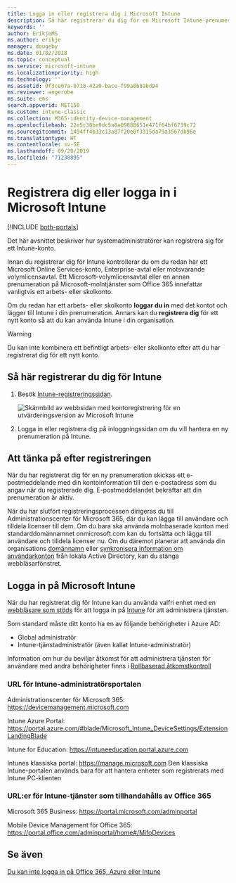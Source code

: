 ```yaml
---
title: Logga in eller registrera dig i Microsoft Intune
description: Så här registrerar du dig för en Microsoft Intune-prenumeration, eller loggar in för att starta din prenumeration.
keywords: ''
author: ErikjeMS
ms.author: erikje
manager: dougeby
ms.date: 01/02/2018
ms.topic: conceptual
ms.service: microsoft-intune
ms.localizationpriority: high
ms.technology: ''
ms.assetid: 0f3ce07a-b718-42a9-bace-f99a8b8abd94
ms.reviewer: angerobe
ms.suite: ems
search.appverid: MET150
ms.custom: intune-classic
ms.collection: M365-identity-device-management
ms.openlocfilehash: 22e5c38be9dc5a8a09888651e471f64bf6739c72
ms.sourcegitcommit: 1494ff4b33c13a87f20e0f3315da79a3567db96e
ms.translationtype: HT
ms.contentlocale: sv-SE
ms.lasthandoff: 09/20/2019
ms.locfileid: "71238895"
---
```

# <a name="sign-up-or-sign-in-to-microsoft-intune"></a>Registrera dig eller logga in i Microsoft Intune

[!INCLUDE [both-portals](./includes/note-for-both-portals.md)]

Det här avsnittet beskriver hur systemadministratörer kan registrera sig för ett Intune-konto.

Innan du registrerar dig för Intune kontrollerar du om du redan har ett Microsoft Online Services-konto, Enterprise-avtal eller motsvarande volymlicensavtal. Ett Microsoft-volymlicensavtal eller en annan prenumeration på Microsoft-molntjänster som Office 365 innefattar vanligtvis ett arbets- eller skolkonto.

Om du redan har ett arbets- eller skolkonto **loggar du in** med det kontot och lägger till Intune i din prenumeration. Annars kan du **registrera dig** för ett nytt konto så att du kan använda Intune i din organisation.

>[!WARNING]
>Du kan inte kombinera ett befintligt arbets- eller skolkonto efter att du har registrerat dig för ett nytt konto.

## <a name="how-to-sign-up-for-intune"></a>Så här registrerar du dig för Intune

1. Besök [Intune-registreringssidan](https://admin.microsoft.com/Signup/Signup.aspx?OfferId=40BE278A-DFD1-470a-9EF7-9F2596EA7FF9&dl=INTUNE_A&ali=1#0%20).

   ![Skärmbild av webbsidan med kontoregistrering för en utvärderingsversion av Microsoft Intune](./media/account-sign-up-site.png)

2. Logga in eller registrera dig på inloggningssidan om du vill hantera en ny prenumeration på Intune.

## <a name="post-sign-up-considerations"></a>Att tänka på efter registreringen
När du har registrerat dig för en ny prenumeration skickas ett e-postmeddelande med din kontoinformation till den e-postadress som du angav när du registrerade dig. E-postmeddelandet bekräftar att din prenumeration är aktiv.

När du har slutfört registreringsprocessen dirigeras du till Administrationscenter för Microsoft 365, där du kan lägga till användare och tilldela licenser till dem. Om du bara ska använda molnbaserade konton med standarddomännamnet onmicrosoft.com kan du fortsätta och lägga till användare och tilldela licenser nu. Om du däremot planerar att använda din organisations [domännamn](custom-domain-name-configure.md) eller [synkronisera information om användarkonton](users-add.md#sync-active-directory-and-add-users-to-intune) från lokala Active Directory, kan du stänga webbläsarfönstret.

## <a name="sign-in-to-microsoft-intune"></a>Logga in på Microsoft Intune
När du har registrerat dig för Intune kan du använda valfri enhet med en [webbläsare som stöds](supported-devices-browsers.md#intune-supported-web-browsers) för att logga in på [Intune](https://go.microsoft.com/fwlink/?linkid=2090973) för att administrera tjänsten.

Som standard måste ditt konto ha en av följande behörigheter i Azure AD:
- Global administratör
- Intune-tjänstadministratör (även kallat Intune-administratör)

Information om hur du beviljar åtkomst för att administrera tjänsten för användare med andra behörigheter finns i [Rollbaserad åtkomstkontroll](role-based-access-control.md)

### <a name="intune-admin-portal-url"></a>URL för Intune-administratörsportalen

Administrationscenter för Microsoft 365: https://devicemanagement.microsoft.com

Intune Azure Portal: https://portal.azure.com/#blade/Microsoft_Intune_DeviceSettings/ExtensionLandingBlade

Intune for Education: https://intuneeducation.portal.azure.com

Intunes klassiska portal: https://manage.microsoft.com Den klassiska Intune-portalen används bara för att hantera enheter som registrerats med Intune PC-klienten

### <a name="urls-for-intune-services-provided-by-office-365"></a>URL:er för Intune-tjänster som tillhandahålls av Office 365

Microsoft 365 Business: https://portal.microsoft.com/adminportal

Mobile Device Management för Office 365: https://portal.office.com/adminportal/home#/MifoDevices

## <a name="see-also"></a>Se även
[Du kan inte logga in på Office 365, Azure eller Intune](https://support.microsoft.com/help/2412085)
